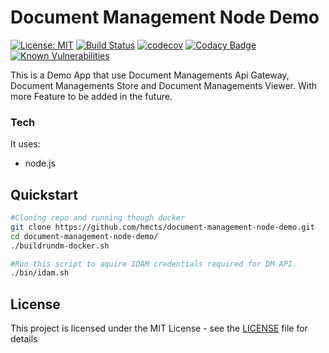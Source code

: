 # Document Management Node Demo
[![License: MIT](https://img.shields.io/badge/License-MIT-yellow.svg)](https://opensource.org/licenses/MIT)
[![Build Status](https://travis-ci.org/hmcts/document-management-node-demo.svg?branch=master)](https://travis-ci.org/hmcts/document-management-node-demo)
[![codecov](https://codecov.io/gh/hmcts/document-management-node-demo/branch/master/graph/badge.svg)](https://codecov.io/gh/hmcts/document-management-node-demo)
[![Codacy Badge](https://api.codacy.com/project/badge/Grade/)](https://www.codacy.com/app/HMCTS/document-management-node-demo)
[![Known Vulnerabilities](https://snyk.io/test/github/hmcts/document-management-node-demo/badge.svg)](https://snyk.io/test/github/hmcts/document-management-node-demo)


This is a Demo App that use Document Managements Api Gateway, Document Managements Store and Document Managements Viewer.
With more Feature to be added in the future.

### Tech

It uses:
* node.js


## Quickstart
```bash
#Cloning repo and running though docker
git clone https://github.com/hmcts/document-management-node-demo.git
cd document-management-node-demo/
./buildrundm-docker.sh
```

```bash
#Run this script to aquire IDAM credentials required for DM API.
./bin/idam.sh
```

## License

This project is licensed under the MIT License - see the [LICENSE](LICENSE) file for details
